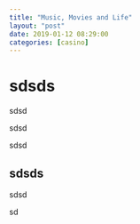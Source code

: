 ```yaml
---
title: "Music, Movies and Life"
layout: "post"
date: 2019-01-12 08:29:00
categories: [casino]
---
```


# sdsds

sdsd

sdsd

sdsd

## sdsds

sdsd

sd